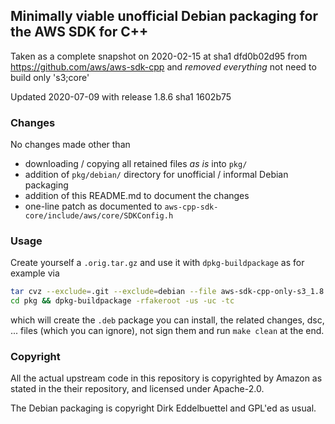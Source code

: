 
## Minimally viable unofficial Debian packaging for the AWS SDK for C++

Taken as a complete snapshot on 2020-02-15 at sha1 dfd0b02d95 from
https://github.com/aws/aws-sdk-cpp
and _removed everything_ not need to build only 's3;core'

Updated 2020-07-09 with release 1.8.6 sha1 1602b75

### Changes

No changes made other than

- downloading / copying all retained files _as is_ into `pkg/`
- addition of `pkg/debian/` directory for unofficial / informal Debian packaging
- addition of this README.md to document the changes
- one-line patch as documented to `aws-cpp-sdk-core/include/aws/core/SDKConfig.h`

### Usage

Create yourself a `.orig.tar.gz` and use it with `dpkg-buildpackage` as for example via 

```sh
tar cvz --exclude=.git --exclude=debian --file aws-sdk-cpp-only-s3_1.8.6.orig.tar.gz pkg
cd pkg && dpkg-buildpackage -rfakeroot -us -uc -tc
```

which will create the `.deb` package you can install, the related
changes, dsc, ... files (which you can ignore), not sign them and run
`make clean` at the end.

### Copyright

All the actual upstream code in this repository is copyrighted by
Amazon as stated in the their repository, and licensed under Apache-2.0.

The Debian packaging is copyright Dirk Eddelbuettel and GPL'ed as usual.
